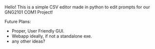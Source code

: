 Hello! This is a simple CSV editor made in python to edit prompts for our GNG2101 COM1 Project!

Future Plans:
  - Proper, User Friendly GUI.
  - Webapp ideally, if not a standalone exe.
  - any other ideas?
